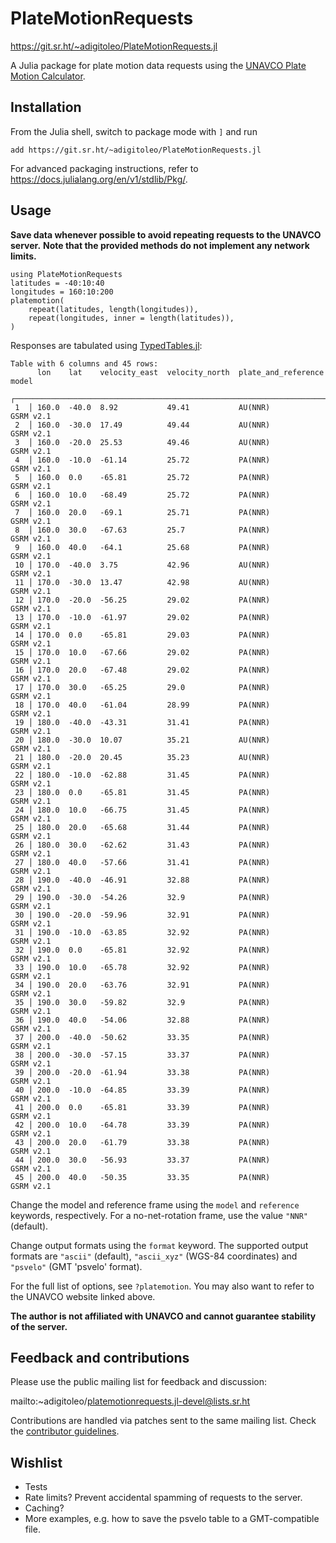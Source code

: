 # PlateMotionRequests

https://git.sr.ht/~adigitoleo/PlateMotionRequests.jl

A Julia package for plate motion data requests using the [UNAVCO Plate Motion Calculator](
https://www.unavco.org/software/geodetic-utilities/plate-motion-calculator/plate-motion-calculator.html).


## Installation

From the Julia shell, switch to package mode with `]` and run

    add https://git.sr.ht/~adigitoleo/PlateMotionRequests.jl

For advanced packaging instructions, refer to <https://docs.julialang.org/en/v1/stdlib/Pkg/>.


## Usage

**Save data whenever possible to avoid repeating requests to the UNAVCO server.**
**Note that the provided methods do not implement any network limits.**

    using PlateMotionRequests
    latitudes = -40:10:40
    longitudes = 160:10:200
    platemotion(
        repeat(latitudes, length(longitudes)),
        repeat(longitudes, inner = length(latitudes)),
    )

Responses are tabulated using [TypedTables.jl](https://typedtables.juliadata.org/latest/):

    Table with 6 columns and 45 rows:
          lon    lat    velocity_east  velocity_north  plate_and_reference  model
        ┌────────────────────────────────────────────────────────────────────────────
     1  │ 160.0  -40.0  8.92           49.41           AU(NNR)              GSRM v2.1
     2  │ 160.0  -30.0  17.49          49.44           AU(NNR)              GSRM v2.1
     3  │ 160.0  -20.0  25.53          49.46           AU(NNR)              GSRM v2.1
     4  │ 160.0  -10.0  -61.14         25.72           PA(NNR)              GSRM v2.1
     5  │ 160.0  0.0    -65.81         25.72           PA(NNR)              GSRM v2.1
     6  │ 160.0  10.0   -68.49         25.72           PA(NNR)              GSRM v2.1
     7  │ 160.0  20.0   -69.1          25.71           PA(NNR)              GSRM v2.1
     8  │ 160.0  30.0   -67.63         25.7            PA(NNR)              GSRM v2.1
     9  │ 160.0  40.0   -64.1          25.68           PA(NNR)              GSRM v2.1
     10 │ 170.0  -40.0  3.75           42.96           AU(NNR)              GSRM v2.1
     11 │ 170.0  -30.0  13.47          42.98           AU(NNR)              GSRM v2.1
     12 │ 170.0  -20.0  -56.25         29.02           PA(NNR)              GSRM v2.1
     13 │ 170.0  -10.0  -61.97         29.02           PA(NNR)              GSRM v2.1
     14 │ 170.0  0.0    -65.81         29.03           PA(NNR)              GSRM v2.1
     15 │ 170.0  10.0   -67.66         29.02           PA(NNR)              GSRM v2.1
     16 │ 170.0  20.0   -67.48         29.02           PA(NNR)              GSRM v2.1
     17 │ 170.0  30.0   -65.25         29.0            PA(NNR)              GSRM v2.1
     18 │ 170.0  40.0   -61.04         28.99           PA(NNR)              GSRM v2.1
     19 │ 180.0  -40.0  -43.31         31.41           PA(NNR)              GSRM v2.1
     20 │ 180.0  -30.0  10.07          35.21           AU(NNR)              GSRM v2.1
     21 │ 180.0  -20.0  20.45          35.23           AU(NNR)              GSRM v2.1
     22 │ 180.0  -10.0  -62.88         31.45           PA(NNR)              GSRM v2.1
     23 │ 180.0  0.0    -65.81         31.45           PA(NNR)              GSRM v2.1
     24 │ 180.0  10.0   -66.75         31.45           PA(NNR)              GSRM v2.1
     25 │ 180.0  20.0   -65.68         31.44           PA(NNR)              GSRM v2.1
     26 │ 180.0  30.0   -62.62         31.43           PA(NNR)              GSRM v2.1
     27 │ 180.0  40.0   -57.66         31.41           PA(NNR)              GSRM v2.1
     28 │ 190.0  -40.0  -46.91         32.88           PA(NNR)              GSRM v2.1
     29 │ 190.0  -30.0  -54.26         32.9            PA(NNR)              GSRM v2.1
     30 │ 190.0  -20.0  -59.96         32.91           PA(NNR)              GSRM v2.1
     31 │ 190.0  -10.0  -63.85         32.92           PA(NNR)              GSRM v2.1
     32 │ 190.0  0.0    -65.81         32.92           PA(NNR)              GSRM v2.1
     33 │ 190.0  10.0   -65.78         32.92           PA(NNR)              GSRM v2.1
     34 │ 190.0  20.0   -63.76         32.91           PA(NNR)              GSRM v2.1
     35 │ 190.0  30.0   -59.82         32.9            PA(NNR)              GSRM v2.1
     36 │ 190.0  40.0   -54.06         32.88           PA(NNR)              GSRM v2.1
     37 │ 200.0  -40.0  -50.62         33.35           PA(NNR)              GSRM v2.1
     38 │ 200.0  -30.0  -57.15         33.37           PA(NNR)              GSRM v2.1
     39 │ 200.0  -20.0  -61.94         33.38           PA(NNR)              GSRM v2.1
     40 │ 200.0  -10.0  -64.85         33.39           PA(NNR)              GSRM v2.1
     41 │ 200.0  0.0    -65.81         33.39           PA(NNR)              GSRM v2.1
     42 │ 200.0  10.0   -64.78         33.39           PA(NNR)              GSRM v2.1
     43 │ 200.0  20.0   -61.79         33.38           PA(NNR)              GSRM v2.1
     44 │ 200.0  30.0   -56.93         33.37           PA(NNR)              GSRM v2.1
     45 │ 200.0  40.0   -50.35         33.35           PA(NNR)              GSRM v2.1

Change the model and reference frame using the `model` and `reference` keywords,
respectively. For a no-net-rotation frame, use the value `"NNR"` (default).

Change output formats using the `format` keyword.
The supported output formats are `"ascii"` (default),
`"ascii_xyz"` (WGS-84 coordinates) and `"psvelo"` (GMT 'psvelo' format).

For the full list of options, see `?platemotion`.
You may also want to refer to the UNAVCO website linked above.

**The author is not affiliated with UNAVCO and cannot guarantee stability of the server.**


## Feedback and contributions

Please use the public mailing list for feedback and discussion:

mailto:~adigitoleo/platemotionrequests.jl-devel@lists.sr.ht

Contributions are handled via patches sent to the same mailing list.
Check the [contributor guidelines](CONTRIBUTING.md).


## Wishlist

- Tests
- Rate limits? Prevent accidental spamming of requests to the server.
- Caching?
- More examples, e.g. how to save the psvelo table to a GMT-compatible file.
